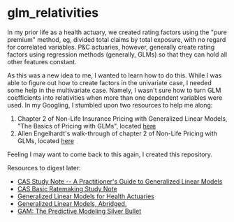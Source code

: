 # glm_relativities

In my prior life as a health actuary, we created rating factors using the "pure premium" method, eg, divided total claims by total exposure, with no regard for correlated variables.  P&C actuaries, however, generally create rating factors using regression methods (generally, GLMs) so that they can hold all other features constant.

As this was a new idea to me, I wanted to learn how to do this. While I was able to figure out how to create factors in the univariate case, I needed some help in the multivariate case. Namely, I wasn't sure how to turn GLM coefficients into relativities when more than one dependent variables were used. In my Googling, I stumbled upon two resources to help me along:

1. Chapter 2 of Non-Life Insurance Pricing with Generalized Linear Models, "The Basics of Pricing with GLMs", located [here](https://www.google.com/url?sa=t&rct=j&q=&esrc=s&source=web&cd=1&cad=rja&uact=8&ved=0CB0QFjAAahUKEwiK0JutioXJAhXEKiYKHd7RBMc&url=http%3A%2F%2Flink.springer.com%2Fchapter%2F10.1007%252F978-3-642-10791-7_2&usg=AFQjCNFNMRaDL6CUwDaVPejlWTQDrFgoIg&bvm=bv.106923889,d.eWE)
2. Allen Engelhardt's walk-through of chapter 2 of Non-Life Pricing with GLMs, located [here](http://www.cybaea.net/journal/2012/03/13/R-code-for-Chapter-2-of-Non_Life-Insurance-Pricing-with-GLM/)

Feeling I may want to come back to this again, I created this repository.

Resources to digest later:
* [CAS Study Note -- A Practitioner's Guide to Generalized Linear Models](http://www.casact.org/library/studynotes/anderson9.pdf)
* [CAS Basic Ratemaking Study Note](http://www.casact.org/library/studynotes/Werner_Modlin_Ratemaking.pdf)
* [Generalized Linear Models for Health Actuaries](https://www.soa.org/Files/Pd/Health/2012-new-orleans-health-53.pdf)
* [Generalized Linear Models, Abridged.](http://bwlewis.github.io/GLM/)
* [GAM: The Predictive Modeling Silver Bullet](http://multithreaded.stitchfix.com/blog/2015/07/30/gam/)

 
